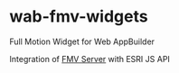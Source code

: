 # wab-fmv-widgets
Full Motion Widget for Web AppBuilder

Integration of [FMV Server](http://fmvserver.com/shop/uncategorized/full-motion-video-server/) with ESRI JS API

